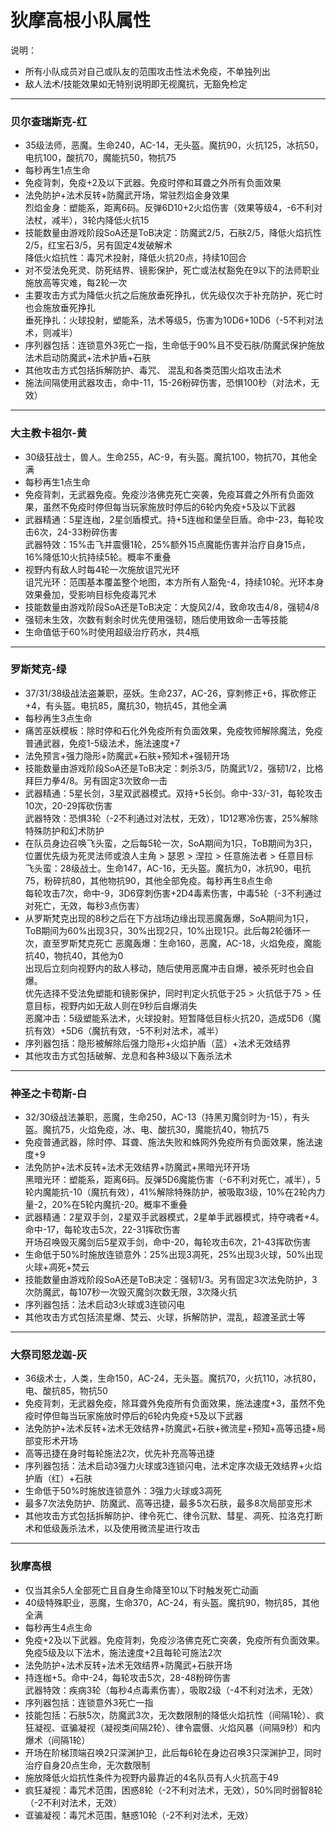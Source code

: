 # 狄摩高根小队属性  

说明：
- 所有小队成员对自己或队友的范围攻击性法术免疫，不单独列出
- 敌人法术/技能效果如无特别说明即无视魔抗，无豁免检定

---

### 贝尔查瑞斯克-红
- 35级法师，恶魔。生命240，AC-14，无头盔。魔抗90，火抗125，冰抗50，电抗100，酸抗70，魔能抗50，物抗75
- 每秒再生1点生命
- 免疫背刺，免疫+2及以下武器。免疫时停和耳聋之外所有负面效果
- 法免防护+法术反转+防魔武开场，常驻烈焰金身效果  
  烈焰金身：塑能系，距离6码。反弹6D10+2火焰伤害（效果等级4，-6不利对法杖，减半），3轮内降低火抗15
- 技能数量由游戏阶段SoA还是ToB决定：防魔武2/5，石肤2/5，降低火焰抗性2/5，红宝石3/5，另有固定4发破解术  
  降低火焰抗性：毒咒术投射，降低火抗20点，持续10回合
- 对不受法免死灵、防死结界、镜影保护，死亡或法杖豁免在9以下的法师职业施放高等灾难，每2轮一次
- 主要攻击方式为降低火抗之后施放垂死挣扎，优先级仅次于补充防护，死亡时也会施放垂死挣扎  
  垂死挣扎：火球投射，塑能系，法术等级5，伤害为10D6+10D6（-5不利对法术，则减半）
- 序列器包括：连锁意外3死亡一指，生命低于90%且不受石肤/防魔武保护施放法术启动防魔武+法术护盾+石肤
- 其他攻击方式包括拆解防护、毒咒、 混乱和各类范围火焰攻击法术
- 施法间隔使用武器攻击，命中-11，15-26粉碎伤害，恐惧100秒（对法术，无效）
---

### 大主教卡祖尔-黄
- 30级狂战士，兽人。生命255，AC-9，有头盔。魔抗100，物抗70，其他全满
- 每秒再生1点生命
- 免疫背刺，无武器免疫。免疫沙洛佛克死亡突袭，免疫耳聋之外所有负面效果，虽然不免疫时停但每当玩家施放时停后的6轮内免疫+5及以下武器
- 武器精通：5星连枷，2星剑盾模式。持+5连枷和堡垒巨盾。命中-23，每轮攻击6次，24-33粉碎伤害  
  武器特效：15%击飞并震慑1轮，25%额外15点魔能伤害并治疗自身15点，16%降低10火抗持续5轮。概率不重叠
- 视野内有敌人时每4轮一次施放诅咒光环  
  诅咒光环：范围基本覆盖整个地图，本方所有人豁免-4，持续10轮。光环本身效果叠加，受影响目标免疫毒咒术
- 技能数量由游戏阶段SoA还是ToB决定：大旋风2/4，致命攻击4/8，强韧4/8
- 强韧未生效，次数有剩余时优先使用强韧，随后使用致命一击等技能
- 生命值低于60%时使用超级治疗药水，共4瓶
---

### 罗斯梵克-绿
- 37/31/38级战法盗兼职，巫妖。生命237，AC-26，穿刺修正+6，挥砍修正+4，有头盔。电抗85，魔抗30，物抗45，其他全满
- 每秒再生3点生命
- 痛苦巫妖模板：除时停和石化外免疫所有负面效果，免疫牧师解除魔法，免疫普通武器，免疫1-5级法术，施法速度+7
- 法免预言+强力隐形+防魔武+石肤+预知术+强韧开场
- 技能数量由游戏阶段SoA还是ToB决定：刺杀3/5，防魔武1/2，强韧1/2，比格拜巨力拳4/8。另有固定3次致命一击
- 武器精通：5星长剑，3星双武器模式。双持+5长剑。命中-33/-31，每轮攻击10次，20-29挥砍伤害  
  武器特效：恐惧3轮（-2不利通过对法杖，无效），1D12寒冷伤害，25%解除特殊防护和幻术防护
- 在队员身边召唤飞头蛮，之后每5轮一次，SoA期间为1只，ToB期间为3只，位置优先级为死灵法师或浪人主角 > 瑟恩 > 涅拉 > 任意施法者 > 任意目标   
  飞头蛮：28级战士。生命147，AC-16，无头盔。魔抗为0，冰抗90，电抗75，粉碎抗80，其他物抗90，其他全部免疫。每秒再生8点生命  
  每轮攻击7次，命中-9，3D6穿刺伤害+2D4毒素伤害，中毒5轮（-3不利通过对死亡，无效，每秒3点伤害）
- 从罗斯梵克出现的8秒之后在下方战场边缘出现恶魔轰爆，SoA期间为1只，ToB期间为60%出现3只，30%出现2只，10%出现1只。此后每2轮循环一次，直至罗斯梵克死亡
  恶魔轰爆：生命160，恶魔，AC-18，火焰免疫，魔能抗40，物抗40，其他为0  
  出现后立刻向视野内的敌人移动，随后使用恶魔冲击自爆，被杀死时也会自爆。  
  优先选择不受法免塑能和镜影保护，同时判定火抗低于25 > 火抗低于75 > 任意目标，视野内如无敌人则在9秒后自爆消失  
  恶魔冲击：5级塑能系法术，火球投射。短暂降低目标火抗20，造成5D6（魔抗有效）+5D6（魔抗有效，-5不利对法术，减半）
- 序列器包括：隐形被解除后强力隐形+火焰护盾（蓝）+法术无效结界
- 其他攻击方式包括破解、龙息和各种3级以下轰杀法术
---

### 神圣之卡苟斯-白
- 32/30级战法兼职，恶魔，生命250，AC-13（持黑刃魔剑时为-15），有头盔。魔抗75，火焰免疫，冰、电、酸抗30，魔能抗40，物抗75
- 免疫普通武器，除时停、耳聋、施法失败和蛛网外免疫所有负面效果，施法速度+9
- 法免防护+法术反转+法术无效结界+防魔武+黑暗光环开场  
  黑暗光环：塑能系，距离6码。反弹5D6魔能伤害（-6不利对死亡，减半），5轮内魔能抗-10（魔抗有效），41%解除特殊防护，被吸取3级，10%在2轮内力量-2，20%在5轮内魔抗-20。概率不重叠
- 武器精通：2星双手剑，2星双手武器模式，2星单手武器模式，持夺魂者+4。命中-17，每轮攻击5次，22-31挥砍伤害  
  开场召唤毁灭魔剑后5星双手剑，命中-20，每轮攻击6次，21-43挥砍伤害
- 生命低于50%时施放连锁意外：25%出现3凋死，25%出现3火球，50%出现火球+凋死+焚云
- 技能数量由游戏阶段SoA还是ToB决定：强韧1/3。另有固定3次法免防护，3次防魔武，每107秒一次毁灭魔剑次数无限，3次降火抗
- 序列器包括：法术启动3火球或3连锁闪电
- 其他攻击方式包括流星爆、焚云、火球，拆解防护，混乱，超渡圣武士等
---

### 大祭司怒龙迦-灰
- 36级术士，人类，生命150，AC-24，无头盔。魔抗70，火抗110，冰抗80，电、酸抗85，物抗50
- 免疫背刺，无武器免疫，除耳聋外免疫所有负面效果，施法速度+3，虽然不免疫时停但每当玩家施放时停后的6轮内免疫+5及以下武器
- 法免防护+法术反转+法术无效结界+防魔武+石肤+微流星+预知+高等迅捷+局部变形术开场
- 高等迅捷在身时每轮施法2次，优先补充高等迅捷
- 序列器包括：法术启动3强力火球或3连锁闪电，法术定序次级无效结界+火焰护盾（红）+石肤
- 生命低于50%时施放连锁意外：3强力火球或3凋死
- 最多7次法免防护、防魔武、高等迅捷，最多5次石肤，最多8次局部变形术
- 其他攻击方式包括拆解防护、律令死亡、律令沉默、彗星、凋死、拉洛克打断术和低级轰杀法术，以及使用微流星进行攻击
---

### 狄摩高根
- 仅当其余5人全部死亡且自身生命降至10以下时触发死亡动画
- 40级特殊职业，恶魔，生命370，AC-24，有头盔。魔抗90，物抗85，其他全满
- 每秒再生4点生命
- 免疫+2及以下武器。免疫背刺，免疫沙洛佛克死亡突袭，免疫所有负面效果。免疫5级及以下法术，施法速度+2且每轮可施法2次
- 法免防护+法术反转+法术无效结界+防魔武+石肤开场
- 持连枷+5。命中-24，每轮攻击5次，28-48粉碎伤害  
  武器特效：疾病3轮（每秒4点毒素伤害），吸取2级（-4不利对法术，无效）
- 序列器包括：连锁意外3死亡一指
- 技能包括：石肤5次，防魔武3次，无次数限制的降低火焰抗性（间隔1轮）、疯狂凝视、诓骗凝视（凝视类间隔2轮）、律令震慑、火焰风暴（间隔9秒）和内爆术（间隔1轮）
- 开场在阶梯顶端召唤2只深渊护卫，此后每6轮在身边召唤3只深渊护卫，同时治疗自身20点生命，无次数限制
- 施放降低火焰抗性条件为视野内最靠近的4名队员有人火抗高于49
- 疯狂凝视：毒咒术范围，困惑8轮（-2不利对法术，无效），50%同时弱智8轮（-2不利对法术，无效）
- 诓骗凝视：毒咒术范围，魅惑10轮（-2不利对法术，无效）

